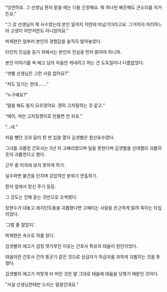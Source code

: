 “당연하죠. 그 선생님 환자 맡을 때는 다들 긴장해요. 뭐 하나만 삐끗해도 큰소리를 치거든요.”

“그 강 선생님이 제 사수였는데 본인 일까지 저한테 떠넘기더라고요. 그거까지 처리하느라 고생이 이만저만도 아니었어요.”

박재현은 일부러 본인의 경험담을 솔직히 털어놓았다.

타인의 진심을 듣기 위해서는 본인의 진심을 먼저 밝혀야 하니까.

본인 이야기를 쏙 배고 남의 마음만 캐내려고 하는 건 도둑질이나 다름없었다.

“샛별 선생님은 그런 사람 없어요?”

“저도 있기는 한데…….”

“누구예요?”

“말을 해도 될지 모르겠어요. 괜히 고자질하는 것 같고.”

“에이, 저만 고자질쟁이로 만들면 안 되죠.”

“…네.”

처음 뺐던 것과 달리 한 번 입을 열자 김샛별은 청산유수였다.

그녀를 괴롭힌 간호사는 3년 차 고혜리였으며 일을 못한다며 김샛별을 신데렐라 괴롭히듯이 괴롭힌다고 했다.

근무 중 의자에 앉지 못하게 하기.

실수하면 물건을 던지며 강압적인 분위기 연출하기.

환자 앞에서 망신 주기 등등.

그 강도는 전해 듣는 것만으로 오싹했다.

장현수가 대놓고 레지던트들을 괴롭혔다면 고혜리는 사람을 은근하게 말려 죽이는 타입이었다.

‘그럴 줄 알았지.’

박재현은 속으로 혀를 찼다.

김샛별의 에고가 검정 잿가루인 이유는 간호사 특유의 태움이 원인이었다.

태움이란 간호사 간의 똥군기 같은 것으로 상급자가 하급자를 과하게 괴롭히는 것을 뜻했다.

김샛별의 에고가 까맣게 타 버린 것은 말 그대로 태움에 태움을 당했기 때문인 것이다.

“사실 선생님한테만 드리는 말씀인데요.”